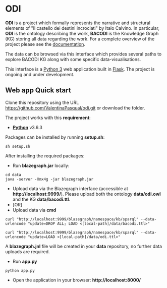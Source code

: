 # ODI

**ODI** is a project which formally represents the narrative and structural elements of "Il castello dei destini incrociati" by Italo Calvino. In particular, **ODI** is the ontology describing the work, **BACODI** is the Knowledge Graph (KG) storing all data regarding the work. For a complete overview of the project please see the [documentation](https://odi-documentation.github.io/materials/).

The data can be browsed via this interface which provides several paths to explore BACODI KG along with some specific data-visualisations. 

This interface is a [Python 3](https://www.python.org/downloads/) web application built in [Flask](https://flask.palletsprojects.com/en/2.3.x/). 
The project is ongoing and under development.
 

## Web app Quick start

Clone this repository using the URL https://github.com/ValentinaPasqual/odi.git
or download the folder.

The project works with this **requirement**:

- [**Python**](https://www.python.org/downloads/) v3.6.3

Packages can be installed by running **setup.sh**:
```
sh setup.sh
```

After installing the required packages:

- Run **blazegraph.jar** locally:
```
cd data
java -server -Xmx4g -jar blazegraph.jar
```
- Upload data via the Blazegraph interface (accessible at **http://localhost:9999/**). Please upload both the ontology **data/odi.owl** and the KG **data/bacodi.ttl**.
- [OR]
- Upload data via **cmd**
```
curl "http://localhost:9999/blazegraph/namespace/kb/sparql" --data-urlencode "update=DROP ALL; LOAD <[local-path]/data/bacodi.ttl>"  

curl "http://localhost:9999/blazegraph/namespace/kb/sparql" --data-urlencode "update=LOAD <[local-path]/data/odi.ttl>" 
```
A **blazegraph.jnl** file will be created in your **data** repository, no further data uploads are required. 

- Run **app.py**
```
python app.py
```
- Open the application in your browser: **http://localhost:8000/**
